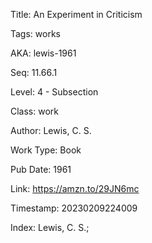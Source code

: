 Title:  An Experiment in Criticism

Tags:   works

AKA:    lewis-1961

Seq:    11.66.1

Level:  4 - Subsection

Class:  work

Author: Lewis, C. S.

Work Type: Book

Pub Date: 1961

Link:   https://amzn.to/29JN6mc

Timestamp: 20230209224009

Index:  Lewis, C. S.; 
